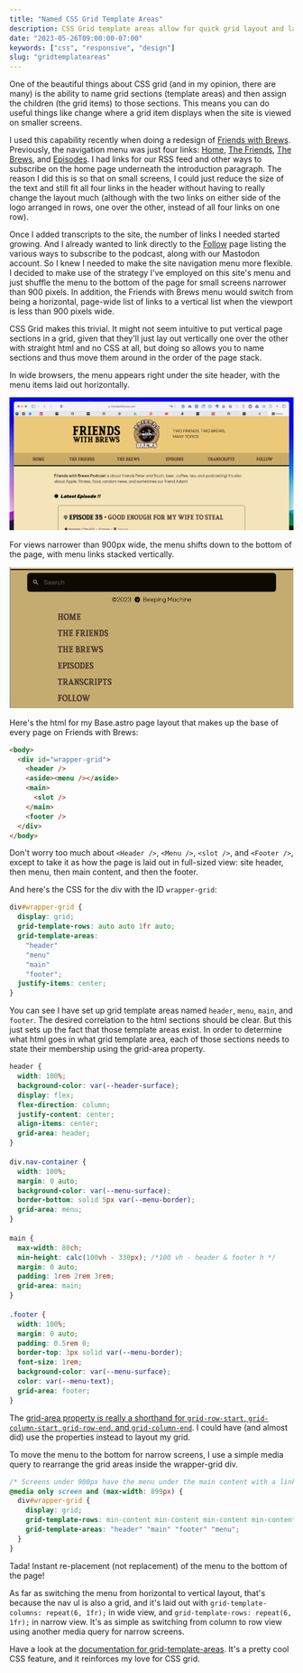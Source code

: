 ```yaml
---
title: "Named CSS Grid Template Areas"
description: CSS Grid template areas allow for quick grid layout and layout changes.
date: "2023-05-26T09:00:00-07:00"
keywords: ["css", "responsive", "design"]
slug: "gridtemplateareas"
---
```


One of the beautiful things about CSS grid (and in my opinion, there are many) is the ability to name grid sections (template areas) and then assign the children (the grid items) to those sections. This means you can do useful things like change where a grid item displays when the site is viewed on smaller screens.

I used this capability recently when doing a redesign of [Friends with Brews](https://friendswithbrews.com). Previously, the navigation menu was just four links: [Home](https://friendswithbrews.com), [The Friends](https://friendswithbrews.com/friends/), [The Brews](https://friendswithbrews.com/brews/1/), and [Episodes](https://friendswithbrews.com/episodes/1/). I had links for our RSS feed and other ways to subscribe on the home page underneath the introduction paragraph. The reason I did this is so that on small screens, I could just reduce the size of the text and still fit all four links in the header without having to really change the layout much (although with the two links on either side of the logo arranged in rows, one over the other, instead of all four links on one row).

Once I added transcripts to the site, the number of links I needed started growing. And I already wanted to link directly to the [Follow](https://friendswithbrews.com/follow/) page listing the various ways to subscribe to the podcast, along with our Mastodon account. So I knew I needed to make the site navigation menu more flexible. I decided to make use of the strategy I've employed on this site's menu and just shuffle the menu to the bottom of the page for small screens narrower than 900 pixels. In addition, the Friends with Brews menu would switch from being a horizontal, page-wide list of links to a vertical list when the viewport is less than 900 pixels wide.

CSS Grid makes this trivial. It might not seem intuitive to put vertical page sections in a grid, given that they'll just lay out vertically one over the other with straight html and no CSS at all, but doing so allows you to name sections and thus move them around in the order of the page stack.

In wide browsers, the menu appears right under the site header, with the menu items laid out horizontally.

[![Friends with Brews full-size menu view](../../assets/images/posts/NewFwbDesktop.png)](/images/posts/NewFwbDesktop.png)

For views narrower than 900px wide, the menu shifts down to the bottom of the page, with menu links stacked vertically.

[![Friends with Brews responsive menu view](../../assets/images/posts/NewFwbResponsive.png)](/images/posts/NewFwbResponsive.png)

Here's the html for my Base.astro page layout that makes up the base of every page on Friends with Brews:

```html title="Base.astro"
<body>
  <div id="wrapper-grid">
    <header />
    <aside><menu /></aside>
    <main>
      <slot />
    </main>
    <footer />
  </div>
</body>
```

Don't worry too much about `<Header />`, `<Menu />`, `<slot />`, and `<Footer />`, except to take it as how the page is laid out in full-sized view: site header, then menu, then main content, and then the footer.

And here's the CSS for the div with the ID `wrapper-grid`:

```css
div#wrapper-grid {
  display: grid;
  grid-template-rows: auto auto 1fr auto;
  grid-template-areas:
    "header"
    "menu"
    "main"
    "footer";
  justify-items: center;
}
```

You can see I have set up grid template areas named `header`, `menu`, `main`, and `footer`. The desired correlation to the html sections should be clear. But this just sets up the fact that those template areas exist. In order to determine what html goes in what grid template area, each of those sections needs to state their membership using the grid-area property.

```css
header {
  width: 100%;
  background-color: var(--header-surface);
  display: flex;
  flex-direction: column;
  justify-content: center;
  align-items: center;
  grid-area: header;
}

div.nav-container {
  width: 100%;
  margin: 0 auto;
  background-color: var(--menu-surface);
  border-bottom: solid 5px var(--menu-border);
  grid-area: menu;
}

main {
  max-width: 80ch;
  min-height: calc(100vh - 330px); /*100 vh - header & footer h */
  margin: 0 auto;
  padding: 1rem 2rem 3rem;
  grid-area: main;
}

.footer {
  width: 100%;
  margin: 0 auto;
  padding: 0.5rem 0;
  border-top: 3px solid var(--menu-border);
  font-size: 1rem;
  background-color: var(--menu-surface);
  color: var(--menu-text);
  grid-area: footer;
}
```

The [grid-area property is really a shorthand for `grid-row-start`, `grid-column-start`, `grid-row-end`, and `grid-column-end`](https://developer.mozilla.org/en-US/docs/Web/CSS/grid-area). I could have (and almost did) use the properties instead to layout my grid.

To move the menu to the bottom for narrow screens, I use a simple media query to rearrange the grid areas inside the wrapper-grid div.

```css
/* Screens under 900px have the menu under the main content with a link to the menu up near the title */
@media only screen and (max-width: 899px) {
  div#wrapper-grid {
    display: grid;
    grid-template-rows: min-content min-content min-content min-content;
    grid-template-areas: "header" "main" "footer" "menu";
  }
}
```

Tada! Instant re-placement (not replacement) of the menu to the bottom of the page!

As far as switching the menu from horizontal to vertical layout, that's because the nav ul is also a grid, and it's laid out with `grid-template-columns: repeat(6, 1fr);` in wide view, and `grid-template-rows: repeat(6, 1fr);` in narrow view. It's as simple as switching from column to row view using another media query for narrow screens.

Have a look at the [documentation for grid-template-areas](https://developer.mozilla.org/en-US/docs/Web/CSS/grid-template-areas). It's a pretty cool CSS feature, and it reinforces my love for CSS grid.
